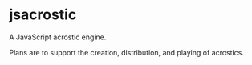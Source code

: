 jsacrostic
==========
A JavaScript acrostic engine.

Plans are to support the creation, distribution, and playing of acrostics.
